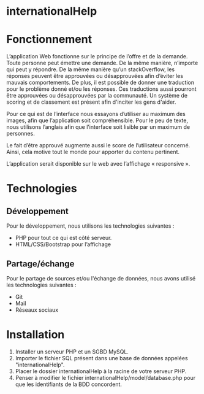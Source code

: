 # internationalHelp

**Fonctionnement**
=========================

L’application Web fonctionne sur le principe de l’offre et de la demande. Toute personne peut émettre une demande. 
De la même manière, n’importe qui peut y répondre. De la même manière qu’un stackOverflow, les réponses peuvent être approuvées 
ou désapprouvées afin d’éviter les mauvais comportements. De plus, il est possible de donner une traduction pour le problème 
donné et/ou les réponses. Ces traductions aussi pourront être approuvées ou désapprouvées par la communauté. Un système de scoring et de 
classement est présent afin d'inciter les gens d'aider.

Pour ce qui est de l’interface nous essayons d’utiliser au maximum des images, afin que l’application soit compréhensible.
Pour le peu de texte, nous utilisons l’anglais afin que l’interface soit lisible par un maximum de personnes.

Le fait d’être approuvé augmente aussi le score de l’utilisateur concerné.  Ainsi, cela motive tout le monde pour apporter 
du contenu pertinent.

L’application serait disponible sur le web avec l’affichage « responsive ».


**Technologies**
=====================


Développement
----------------------
Pour le développement, nous utilisons les technologies suivantes :
-	PHP pour tout ce qui est côté serveur.
-	HTML/CSS/Bootstrap pour l’affichage


Partage/échange
-----------------------
Pour le partage de sources et/ou l'échange de données, nous avons utilisé les technologies suivantes :
-	Git
-	Mail
-	Réseaux sociaux



**Installation**
===========================
1. Installer un serveur PHP et un SGBD MySQL.
2. Importer le fichier SQL présent dans une base de données appelées "internationalHelp".
3. Placer le dossier internationalHelp à la racine de votre serveur PHP.
4. Penser à modifier le fichier internationalHelp/model/database.php pour que les identifiants de la BDD concordent.


